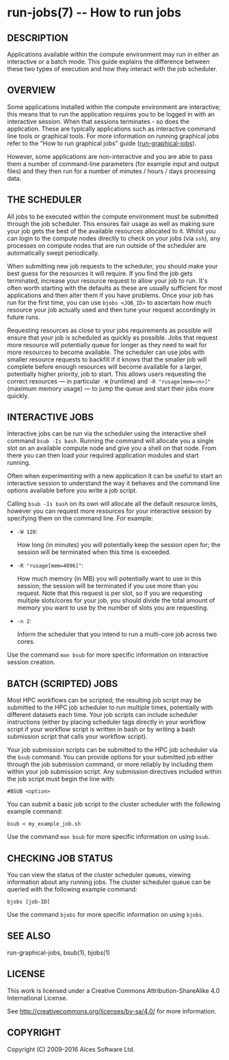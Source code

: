# run-jobs(7) -- How to run jobs

## DESCRIPTION

Applications available within the compute environment may run in
either an interactive or a batch mode. This guide explains the
difference between these two types of execution and how they interact
with the job scheduler.

## OVERVIEW

Some applications installed within the compute environment are
interactive; this means that to run the application requires you to be
logged in with an interactive session. When that sessions terminates -
so does the application. These are typically applications such as
interactive command line tools or graphical tools. For more
information on running graphical jobs refer to the "How to run
graphical jobs" guide ([run-graphical-jobs](run-graphical-jobs)).

However, some applications are non-interactive and you are able to
pass them a number of command-line parameters (for example input and
output files) and they then run for a number of minutes / hours / days
processing data.

## THE SCHEDULER

All jobs to be executed within the compute environment must be
submitted through the job scheduler. This ensures fair usage as well
as making sure your job gets the best of the available resources
allocated to it. Whilst you can login to the compute nodes directly to
check on your jobs (via `ssh`), any processes on compute nodes that
are run outside of the scheduler are automatically swept periodically.

When submitting new job requests to the scheduler, you should make
your best guess for the resources it will require. If you find the job
gets terminated, increase your resource request to allow your job to
run. It's often worth starting with the defaults as these are usually
sufficient for most applications and then alter them if you have
problems. Once your job has run for the first time, you can use
`bjobs <JOB_ID>` to ascertain how much resource your job actually used
and then tune your request accordingly in future runs.

Requesting resources as close to your jobs requirements as possible
will ensure that your job is scheduled as quickly as possible. Jobs
that request more resource will potentially queue for longer as they
need to wait for more resources to become available. The scheduler can
use jobs with smaller resource requests to backfill if it knows that
the smaller job will complete before enough resources will become
available for a larger, potentially higher priority, job to
start. This allows users requesting the correct resources &mdash; in
particular `-W` (runtime) and `-R "rusage[mem=<n>]"` (maximum memory usage)
&mdash; to jump the queue and start their jobs more quickly.

## INTERACTIVE JOBS

Interactive jobs can be run via the scheduler using the interactive
shell command `bsub -Is bash`. Running the command will allocate you
a single slot on an available compute node and give you a shell on that
node. From there you can then load your required application modules and
start running.

Often when experimenting with a new application it can be useful to
start an interactive session to understand the way it behaves and the
command line options available before you write a job script.

Calling `bsub -Is bash` on its own will allocate all the default resource
limits, however you can request more resources for your interactive
session by specifying them on the command line. For example:

 * `-W 120`:

   How long (in minutes) you will potentially keep the session open
   for; the session will be terminated when this time is exceeded.

 * `-R "rusage[mem=4096]"`:

   How much memory (in MB) you will potentially want to use in this session;
   the session will be terminated if you use more than you
   request. Note that this request is per slot, so if you are
   requesting multiple slots/cores for your job, you should divide the
   total amount of memory you want to use by the number of slots you
   are requesting.

 * `-n 2`:

   Inform the scheduler that you intend to run a multi-core job across
   two cores.

Use the command `man bsub` for more specific information on interactive
session creation.


## BATCH (SCRIPTED) JOBS

Most HPC workflows can be scripted; the resulting job script may be
submitted to the HPC job scheduler to run multiple times, potentially
with different datasets each time. Your job scripts can include
scheduler instructions (either by placing scheduler tags directly in
your workflow script if your workflow script is written in bash or by
writing a bash submission script that calls your workflow script).

Your job submission scripts can be submitted to the HPC job scheduler
via the `bsub` command. You can provide options for your submitted job
either through the job submission command, or more reliably by including
them within your job submission script. Any submission directives included
within the job script must begin the line with:

  `#BSUB <option>`

You can submit a basic job script to the cluster scheduler with the
following example command:

  `bsub < my_example_job.sh`

Use the command `man bsub` for more specific information on using `bsub`.

## CHECKING JOB STATUS

You can view the status of the cluster scheduler queues, viewing information
about any running jobs. The cluster scheduler queue can be queried with the
following example command:

  `bjobs [job-ID]`

Use the command `bjobs` for more specific information on using `bjobs`.

## SEE ALSO

run-graphical-jobs, bsub(1), bjobs(1)

## LICENSE

This work is licensed under a Creative Commons Attribution-ShareAlike
4.0 International License.

See <http://creativecommons.org/licenses/by-sa/4.0/> for more
information.

## COPYRIGHT

Copyright (C) 2009-2016 Alces Software Ltd.
